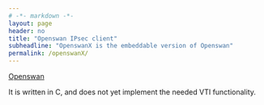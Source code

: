 ```yaml
---
# -*- markdown -*-
layout: page
header: no
title: "Openswan IPsec client"
subheadline: "OpenswanX is the embeddable version of Openswan"
permalink: /openswanX/
---
```


[Openswan](https://www.openswan.org)

It is written in C, and does not yet implement the needed VTI functionality.



